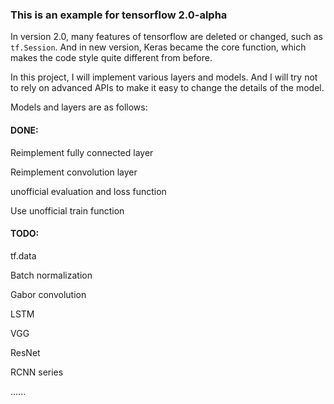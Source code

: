 ### This is an example for tensorflow 2.0-alpha

In version 2.0, many features of tensorflow are deleted or changed, such as `tf.Session`. And in new version, Keras became the core function, which makes the code style quite different from before.

In this project, I will implement various layers and models. And I will try not to rely on advanced APIs to make it easy to change the details of the model.

Models and layers are as follows:

#### DONE:

Reimplement fully connected layer

Reimplement convolution layer

unofficial evaluation and loss function

Use unofficial train function

#### TODO:

tf.data

Batch normalization

Gabor convolution

LSTM

VGG

ResNet

RCNN series

......